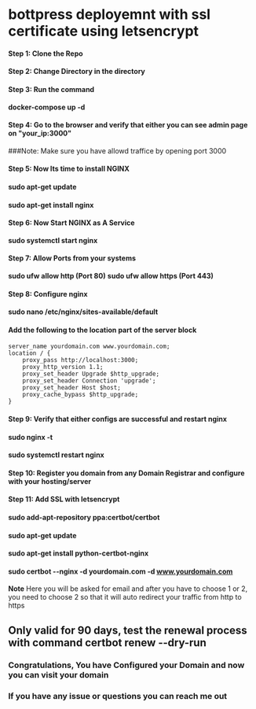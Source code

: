 # bottpress deployemnt with ssl certificate using letsencrypt

#### Step 1: Clone the Repo
#### Step 2: Change Directory in the directory 
#### Step 3: Run the command 
**docker-compose up -d**
#### Step 4: Go to the browser and verify that either you can see admin page on "your_ip:3000"
###Note: Make sure you have allowd traffice by opening port 3000
#### Step 5: Now Its time to install NGINX
#### sudo apt-get update
#### sudo apt-get install nginx
#### Step 6: Now Start NGINX as A Service
**sudo systemctl start nginx**
#### Step 7: Allow Ports from your systems
**sudo ufw allow http (Port 80)**
**sudo ufw allow https (Port 443)**
#### Step 8: Configure nginx 
#### sudo nano /etc/nginx/sites-available/default
#### Add the following to the location part of the server block
    
    server_name yourdomain.com www.yourdomain.com;
    location / {
        proxy_pass http://localhost:3000;
        proxy_http_version 1.1;
        proxy_set_header Upgrade $http_upgrade;
        proxy_set_header Connection 'upgrade';
        proxy_set_header Host $host;
        proxy_cache_bypass $http_upgrade;
    }
#### Step 9: Verify that either configs are successful and restart nginx 
#### sudo nginx -t
#### sudo systemctl restart nginx
#### Step 10: Register you domain from any Domain Registrar and configure with your hosting/server
#### Step 11: Add SSL with letsencrypt 
#### sudo add-apt-repository ppa:certbot/certbot
#### sudo apt-get update
#### sudo apt-get install python-certbot-nginx
#### sudo certbot --nginx -d yourdomain.com -d www.yourdomain.com

**Note** Here you will be asked for email and after you have to choose 1 or 2, you need to choose 2 so that it will auto redirect your traffic from http to https

**Only valid for 90 days, test the renewal process with command**
certbot renew --dry-run
---
### Congratulations, You have Configured your Domain and now you can visit your domain
### If you have any issue or questions you can reach me out
